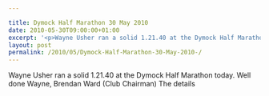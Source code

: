 ```yaml
---

title: Dymock Half Marathon 30 May 2010
date: 2010-05-30T09:00:00+01:00
excerpt: '<p>Wayne Usher ran a solid 1.21.40 at the Dymock Half Marathon today. Well done Wayne, Brendan Ward (Club Chairman) The details</p>'
layout: post
permalink: /2010/05/Dymock-Half-Marathon-30-May-2010-/
---
```

Wayne Usher ran a solid 1.21.40 at the Dymock Half Marathon today. Well done Wayne, Brendan Ward (Club Chairman) The details